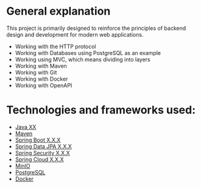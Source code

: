 # General explanation

This project is primarily designed to reinforce the principles of backend design and development for modern web applications.

- Working with the HTTP protocol
- Working with Databases using PostgreSQL as an example
- Working using MVC, which means dividing into layers
- Working with Maven
- Working with Git
- Working with Docker
- Working with OpenAPI

# Technologies and frameworks used:

- [Java XX](https://docs.oracle.com/en/java/javase/17/docs/api/)
- [Maven](https://maven.apache.org/)
- [Spring Boot X.X.X](https://spring.io/projects/spring-boot)
- [Spring Data JPA X.X.X](https://spring.io/projects/spring-data-jpa)
- [Spring Security X.X.X](https://spring.io/projects/spring-security)
- [Spring Cloud X.X.X](https://spring.io/projects/spring-cloud)
- [MinIO](https://min.io/)
- [PostgreSQL](https://www.postgresql.org/)
- [Docker](https://www.docker.com/)